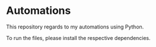 # Automations
This repository regards to my automations using Python.

  To run the files, please install the respective dependencies.
